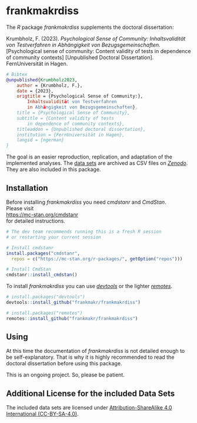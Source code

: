 
# frankmakrdiss

The *R* package *frankmakrdiss* supplements the doctoral dissertation:

Krumbholz, F. (2023). *Psychological Sense of Community:*
*Inhaltsvalidität von Testverfahren in Abhängigkeit von
Bezugsgemeinschaften.* \[Psychological sense of community: Content
validity of tests in dependence of community contexts\] \[Unpublished
Doctoral Dissertation\]. FernUniversität in Hagen.

``` bibtex
# Bibtex
@unpublished{Krumbholz2023,
    author = {Krumbholz, F.},
    date = {2023},
    origtitle = {Psychological Sense of Community:},
        Inhaltsvalidität von Testverfahren
        in Abhängigkeit von Bezugsgemeinschaften},
    title = {Psychological Sense of Community},
    subtitle = {Content validity of tests
        in dependence of community contexts},
    titleaddon = {Unpublished doctoral dissertation},
    institution = {FernUniversität in Hagen},
    langid = {ngerman}
}
```

The goal is an easier reproduction, replication, and adaptation of the
implemented analyses. The [data sets](https://doi.org/zenodo.xxx) are
archived as CSV files on [*Zenodo*](https://zenodo.org). They are also
included in this package.

## Installation

Before installing *frankmakrdiss* you need *cmdstanr* and *CmdStan*.  
Please visit  
<https://mc-stan.org/cmdstanr>  
for detailed instructions.

``` r
# The dev team recommends running this is a fresh R session
# or restarting your current session

# Install cmdstanr
install.packages("cmdstanr",
  repos = c("https://mc-stan.org/r-packages/", getOption("repos")))

# Install CmdStan
cmdstanr::install_cmdstan()
```

To install *frankmakrdiss* you can use
[*devtools*](https://devtools.r-lib.org) or the lighter
[*remotes*](https://remotes.r-lib.org).

``` r
# install.packages("devtools")
devtools::install_github("frankmakr/frankmakrdiss")

# install.packages("remotes")
remotes::install_github("frankmakr/frankmakrdiss")
```

## Using

At this time the documentation of *frankmakrdiss* is not detailed enough
to be self-explanatory. That is why it is highly recommended to read the
doctoral dissertation before using this package.

This is an ongoing project. So, please be patient.

## Additional License for the included Data Sets

The included data sets are licensed under [Attribution-ShareAlike 4.0
International
(CC-BY-SA-4.0)](https://creativecommons.org/licenses/by-sa/4.0).
